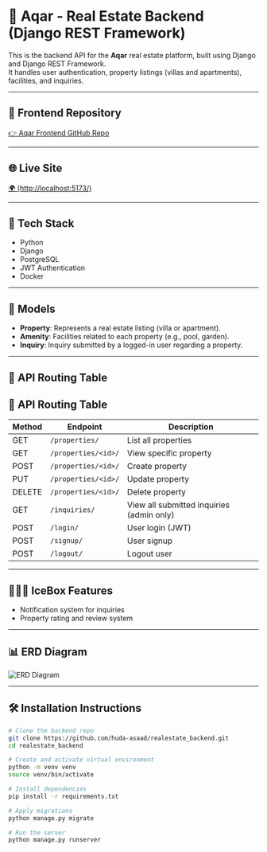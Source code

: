 # 🏡 Aqar - Real Estate Backend (Django REST Framework)

This is the backend API for the **Aqar** real estate platform, built using Django and Django REST Framework.  
It handles user authentication, property listings (villas and apartments), facilities, and inquiries.

---

## 🔗 Frontend Repository  
[👉 Aqar Frontend GitHub Repo](https://github.com/huda-asaad/realestate_frontend)

---

## 🌐 Live Site  
[🌍 (http://localhost:5173/)](#)

---

## 🧠 Tech Stack

- Python 
- Django 
- PostgreSQL
- JWT Authentication
- Docker

---

## 🧩 Models

- **Property**: Represents a real estate listing (villa or apartment).
- **Amenity**: Facilities related to each property (e.g., pool, garden).
- **Inquiry**: Inquiry submitted by a logged-in user regarding a property.


---

## 🔄 API Routing Table

## 🔄 API Routing Table

| Method | Endpoint             | Description                              |
|--------|----------------------|------------------------------------------|
| GET    | `/properties/`       | List all properties                      |
| GET    | `/properties/<id>/`  | View specific property                   |
| POST   | `/properties/<id>/`  | Create property                          |
| PUT    | `/properties/<id>/`  | Update property                          |
| DELETE | `/properties/<id>/`  | Delete property                          |
| GET    | `/inquiries/`        | View all submitted inquiries (admin only)|
| POST   | `/login/`            | User login (JWT)                         |
| POST   | `/signup/`           | User signup                              |
| POST   | `/logout/`           | Logout user                              |

---

## 👩🏻‍💻 IceBox Features
- Notification system for inquiries
- Property rating and review system

---

## 📊 ERD Diagram

![ERD Diagram](/real-estate/backend/erd.png)

---

## 🛠 Installation Instructions

```bash
# Clone the backend repo
git clone https://github.com/huda-asaad/realestate_backend.git
cd realestate_backend

# Create and activate virtual environment
python -m venv venv
source venv/bin/activate

# Install dependencies
pip install -r requirements.txt

# Apply migrations
python manage.py migrate

# Run the server
python manage.py runserver

